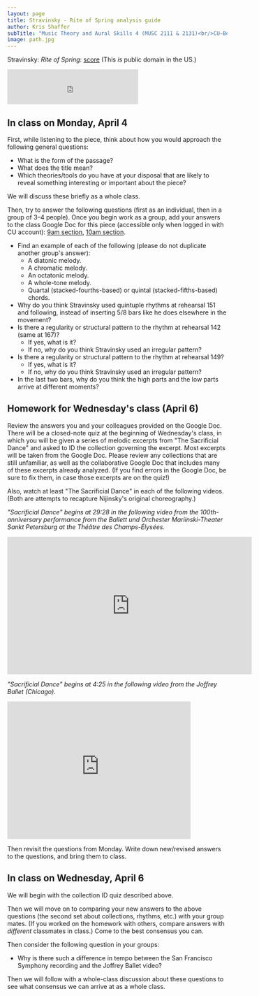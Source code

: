 ```yaml
---
layout: page
title: Stravinsky - Rite of Spring analysis guide
author: Kris Shaffer
subTitle: "Music Theory and Aural Skills 4 (MUSC 2111 & 2131)<br/>CU–Boulder, Spring 2016<br/>Kris Shaffer, Ph.D. – coordinator"
image: path.jpg
---
```


Stravinsky: *Rite of Spring*:  [score](http://imslp.us/php/linkhandler.php?path=/scores/Stravinsky_Igor_1971/Stravinsky_-_RiteOfSpring_OrchScore.pdf) (This *is* public domain in the US.)

<iframe src="https://embed.spotify.com/?uri=spotify:track:0oUjDxNRNHDBBPR6xOOmvv" width="300" height="80" frameborder="0" allowtransparency="true"></iframe>

## In class on Monday, April 4

First, while listening to the piece, think about how you would approach the following general questions:

- What is the form of the passage?  
- What does the title mean?  
- Which theories/tools do you have at your disposal that are likely to reveal something interesting or important about the piece?

We will discuss these briefly as a whole class.

Then, try to answer the following questions (first as an individual, then in a group of 3–4 people). Once you begin work as a group, add your answers to the class Google Doc for this piece (accessible only when logged in with CU account): [9am section](https://docs.google.com/a/colorado.edu/document/d/1otLD9YBTGLB3TsyiG-8995JYe45u7qMt6sRJi9fuO80/edit?usp=sharing), [10am section](https://docs.google.com/a/colorado.edu/document/d/1660BN42d_OTaQL6iVymB_SXXG34vPoyf26KdVn55yuA/edit?usp=sharing).

- Find an example of each of the following (please do not duplicate another group's answer):  
  - A diatonic melody.  
  - A chromatic melody.  
  - An octatonic melody.  
  - A whole-tone melody.  
  - Quartal (stacked-fourths-based) or quintal (stacked-fifths-based) chords.  
- Why do you think Stravinsky used quintuple rhythms at rehearsal 151 and following, instead of inserting 5/8 bars like he does elsewhere in the movement?  
- Is there a regularity or structural pattern to the rhythm at rehearsal 142 (same at 167)?  
  - If yes, what is it?  
  - If no, why do you think Stravinsky used an irregular pattern?  
- Is there a regularity or structural pattern to the rhythm at rehearsal 149?  
  - If yes, what is it?  
  - If no, why do you think Stravinsky used an irregular pattern?  
- In the last two bars, why do you think the high parts and the low parts arrive at different moments?


## Homework for Wednesday's class (April 6)

Review the answers you and your colleagues provided on the Google Doc. There will be a closed-note quiz at the beginning of Wednesday's class, in which you will be given a series of melodic excerpts from "The Sacrificial Dance" and asked to ID the collection governing the excerpt. Most excerpts will be taken from the Google Doc. Please review any collections that are still unfamiliar, as well as the collaborative Google Doc that includes many of these excerpts already analyzed. (If you find errors in the Google Doc, be sure to fix them, in case those excerpts are on the quiz!)

Also, watch at least "The Sacrificial Dance" in each of the following videos. (Both are attempts to recapture Nijinsky's original choreography.)

*"Sacrificial Dance" begins at 29:28 in the following video from the 100th-anniversary performance from the Ballett und Orchester Mariinski-Theater Sankt Petersburg at the Théâtre des Champs-Élysées.*

<iframe width="560" height="315" src="http://www.youtube.com/embed/BryIQ9QpXwI" frameborder="0" allowfullscreen></iframe>

*"Sacrificial Dance" begins at 4:25 in the following video from the Joffrey Ballet (Chicago).*

<iframe width="420" height="315" src="http://www.youtube.com/embed/C_7ndqgwxcM" frameborder="0" allowfullscreen></iframe>

Then revisit the questions from Monday. Write down new/revised answers to the questions, and bring them to class.


## In class on Wednesday, April 6

We will begin with the collection ID quiz described above.

Then we will move on to comparing your new answers to the above questions (the second set about collections, rhythms, etc.) with your group mates. (If you worked on the homework with others, compare answers with *different* classmates in class.) Come to the best consensus you can.

Then consider the following question in your groups:

- Why is there such a difference in tempo between the San Francisco Symphony recording and the Joffrey Ballet video?

Then we will follow with a whole-class discussion about these questions to see what consensus we can arrive at as a whole class.


